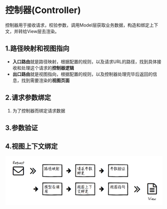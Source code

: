 # 控制器(Controller)
控制器用于接收请求，校验参数，调用Model层获取业务数据，构造和绑定上下文，并转给View层去渲染。

## 1.路径映射和视图指向
- **入口路由**就是路径映射，根据配置的规则，以及请求URL的路径，找到具体接收和处理这个请求的**控制器逻辑**
- **出口路由**就是视图指向，根据配置的规则，以及控制器处理完毕后返回的信息，找到需要渲染的**视图页面**

## 2.请求参数绑定
1. 为了控制器而绑定请求数据  

## 3.参数验证

## 4.视图上下文绑定  

![](img/控制器.png)